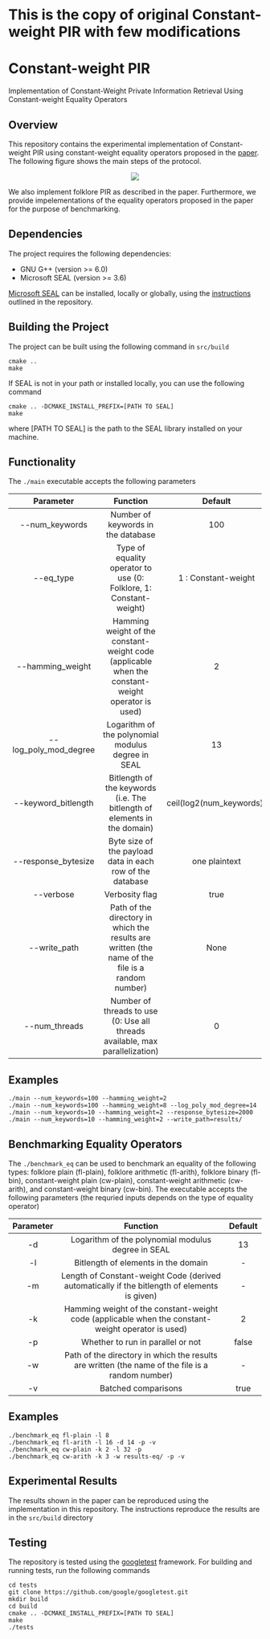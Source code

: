 
# **This is the copy of original Constant-weight PIR with few modifications**

# Constant-weight PIR

Implementation of Constant-Weight Private Information Retrieval Using Constant-weight Equality Operators

## Overview

This repository contains the experimental implementation of Constant-weight PIR using constant-weight equality operators proposed in the [paper](https://arxiv.org/abs/2202.07569). The following figure shows the main steps of the protocol.

<p align="center">
  <img src="pir.png" />
</p>

We also implement folklore PIR as described in the paper. Furthermore, we provide impelementations of the equality operators proposed in the paper for the purpose of benchmarking.

## Dependencies
The project requires the following dependencies:
* GNU G++ (version >= 6.0)
* Microsoft SEAL (version >= 3.6)

[Microsoft SEAL](https://github.com/microsoft/SEAL) can be installed, locally or globally, using the [instructions](https://github.com/microsoft/SEAL#building-microsoft-seal) outlined in the repository.

## Building the Project
The project can be built using the following command in ```src/build```
```
cmake ..
make 
```

If SEAL is not in your path or installed locally, you can use the following command
```
cmake .. -DCMAKE_INSTALL_PREFIX=[PATH TO SEAL]
make
```
where [PATH TO SEAL] is the path to the SEAL library installed on your machine.


## Functionality
The ```./main``` executable accepts the following parameters


Parameter                   | Function                                                                                            | Default 
:-------------------------: | :-------------------------------------------------------------------------------------------------: | :--------------------:
--num_keywords              | Number of keywords in the database                                                                  | 100
--eq_type                   | Type of equality operator to use (0: Folklore, 1: Constant-weight)                                  | 1 : Constant-weight
--hamming_weight            | Hamming weight of the constant-weight code (applicable when the constant-weight operator is used)   | 2
--log_poly_mod_degree       | Logarithm of the polynomial modulus degree in SEAL                                                  | 13
--keyword_bitlength         | Bitlength of the keywords (i.e. The bitlength of elements in the domain)                            | ceil(log2(num_keywords))
--response_bytesize         | Byte size of the payload data in each row of the database                                           | one plaintext
--verbose                   | Verbosity flag                                                                                      | true
--write_path                | Path of the directory in which the results are written (the name of the file is a random number)    | None
--num_threads               | Number of threads to use (0: Use all threads available, max parallelization)                        | 0

## Examples
```
./main --num_keywords=100 --hamming_weight=2
./main --num_keywords=100 --hamming_weight=8 --log_poly_mod_degree=14
./main --num_keywords=10 --hamming_weight=2 --response_bytesize=2000
./main --num_keywords=10 --hamming_weight=2 --write_path=results/
```


## Benchmarking Equality Operators

The ```./benchmark_eq``` can be used to benchmark an equality of the following types: folklore plain (fl-plain), folklore arithmetic (fl-arith), folklore binary (fl-bin), constant-weight plain (cw-plain), constant-weight arithmetic (cw-arith), and constant-weight binary (cw-bin).
The executable accepts the following parameters (the requried inputs depends on the type of equality operator)


Parameter                   | Function                                                                                            | Default 
:-------------------------: | :-------------------------------------------------------------------------------------------------: | :--------------------:
-d       | Logarithm of the polynomial modulus degree in SEAL                                                  | 13
-l         |  Bitlength of elements in the domain                            | -
-m              | Length of Constant-weight Code (derived automatically if the bitlength of elements is given)                                                                  | -
-k            | Hamming weight of the constant-weight code (applicable when the constant-weight operator is used)   | 2
-p       | Whether to run in parallel or not | false
-w                | Path of the directory in which the results are written (the name of the file is a random number)    | -
-v         | Batched comparisons  | true

## Examples
```
./benchmark_eq fl-plain -l 8
./benchmark_eq fl-arith -l 16 -d 14 -p -v
./benchmark_eq cw-plain -k 2 -l 32 -p
./benchmark_eq cw-arith -k 3 -w results-eq/ -p -v
```


## Experimental Results
The results shown in the paper can be reproduced using the implementation in this repository. The instructions reproduce the results are in the `src/build` directory

## Testing

The repository is tested using the [googletest](https://github.com/google/googletest) framework. For building and running tests, run the following commands
```
cd tests
git clone https://github.com/google/googletest.git
mkdir build
cd build
cmake .. -DCMAKE_INSTALL_PREFIX=[PATH TO SEAL]
make
./tests
```
